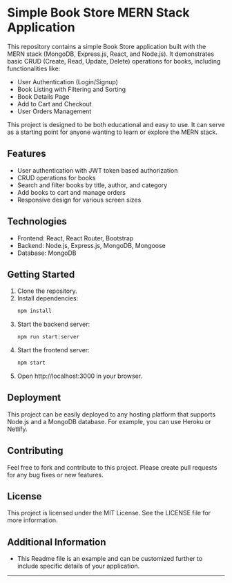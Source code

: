 # Simple Book Store MERN Stack Application

This repository contains a simple Book Store application built with the MERN stack (MongoDB, Express.js, React, and Node.js). It demonstrates basic CRUD (Create, Read, Update, Delete) operations for books, including functionalities like:

* User Authentication (Login/Signup)
* Book Listing with Filtering and Sorting
* Book Details Page
* Add to Cart and Checkout
* User Orders Management

This project is designed to be both educational and easy to use. It can serve as a starting point for anyone wanting to learn or explore the MERN stack.

## Features

* User authentication with JWT token based authorization
* CRUD operations for books
* Search and filter books by title, author, and category
* Add books to cart and manage orders
* Responsive design for various screen sizes

## Technologies

* Frontend: React, React Router, Bootstrap
* Backend: Node.js, Express.js, MongoDB, Mongoose
* Database: MongoDB

## Getting Started

1. Clone the repository.
2. Install dependencies:
    ```bash
    npm install
    ```
3. Start the backend server:
    ```bash
    npm run start:server
    ```
4. Start the frontend server:
    ```bash
    npm start
    
5. Open http://localhost:3000 in your browser.

## Deployment

This project can be easily deployed to any hosting platform that supports Node.js and a MongoDB database. For example, you can use Heroku or Netlify.

## Contributing

Feel free to fork and contribute to this project. Please create pull requests for any bug fixes or new features.

## License

This project is licensed under the MIT License. See the LICENSE file for more information.

## Additional Information

* This Readme file is an example and can be customized further to include specific details of your application.

****
